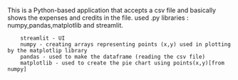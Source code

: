 This is a Python-based application that accepts a csv file and basically shows the expenses and credits in the file.
used .py libraries : numpy,pandas,matplotlib and streamlit.

        streamlit - UI
        numpy - creating arrays representing points (x,y) used in plotting by the matplotlip library
        pandas - used to make the dataframe (reading the csv file) 
        matplotlib - used to create the pie chart using points(x,y)[from numpy]
